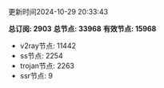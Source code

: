 更新时间2024-10-29 20:33:43

**总订阅: 2903**
**总节点: 33968**
**有效节点: 15968**
- v2ray节点: 11442
- ss节点: 2254
- trojan节点: 2263
- ssr节点: 9
